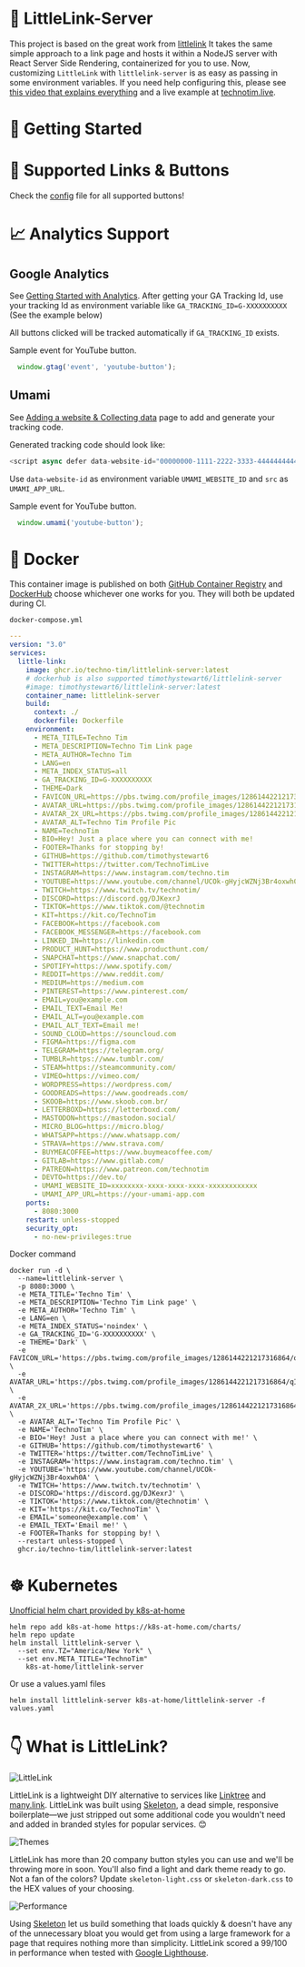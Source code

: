 # 🔗 LittleLink-Server

This project is based on the great work from [littlelink](https://github.com/sethcottle/littlelink)
It takes the same simple approach to a link page and hosts it within a NodeJS server with React Server Side Rendering, containerized for you to use. Now, customizing `LittleLink` with `littlelink-server` is as easy as passing in some environment variables.  If you need help configuring this, please see [this video that explains everything](https://www.youtube.com/watch?v=42SqfI_AjXU) and a live example at [technotim.live](https://technotim.live/).

# 🚀 Getting Started

# 📍 Supported Links & Buttons
Check the [config](https://github.com/techno-tim/littlelink-server/blob/master/src/config.js) file for all supported buttons!

# 📈 Analytics Support

## Google Analytics
See [Getting Started with Analytics](https://support.google.com/analytics/answer/1008015?hl=en).  After getting your GA Tracking Id, use your tracking Id as environment variable like `GA_TRACKING_ID=G-XXXXXXXXXX`  (See the example below)

All buttons clicked will be tracked automatically if `GA_TRACKING_ID` exists.

Sample event for YouTube button.

```javascript
  window.gtag('event', 'youtube-button');
```
## Umami

See [Adding a website & Collecting data](https://umami.is/docs/collect-data) page to add and generate your tracking code.

Generated tracking code should look like:

```javascript
<script async defer data-website-id="00000000-1111-2222-3333-444444444444" src="https://your-umami-app.com/umami.js"></script>
```

Use `data-website-id` as environment variable `UMAMI_WEBSITE_ID` and `src` as `UMAMI_APP_URL`.

Sample event for YouTube button.

```javascript
  window.umami('youtube-button');
```

# 🐳 Docker

This container image is published on both [GitHub Container Registry](https://github.com/techno-tim/littlelink-server/pkgs/container/littlelink-server) and [DockerHub](https://hub.docker.com/repository/docker/timothystewart6/littlelink-server) choose whichever one works for you.  They will both be updated during CI.

`docker-compose.yml`

```yml
---
version: "3.0"
services:
  little-link:
    image: ghcr.io/techno-tim/littlelink-server:latest
    # dockerhub is also supported timothystewart6/littlelink-server
    #image: timothystewart6/littlelink-server:latest
    container_name: littlelink-server
    build:
      context: ./
      dockerfile: Dockerfile
    environment:
      - META_TITLE=Techno Tim
      - META_DESCRIPTION=Techno Tim Link page
      - META_AUTHOR=Techno Tim
      - LANG=en
      - META_INDEX_STATUS=all
      - GA_TRACKING_ID=G-XXXXXXXXXX
      - THEME=Dark
      - FAVICON_URL=https://pbs.twimg.com/profile_images/1286144221217316864/qIAsKOpB_200x200.jpg
      - AVATAR_URL=https://pbs.twimg.com/profile_images/1286144221217316864/qIAsKOpB_200x200.jpg
      - AVATAR_2X_URL=https://pbs.twimg.com/profile_images/1286144221217316864/qIAsKOpB_400x400.jpg
      - AVATAR_ALT=Techno Tim Profile Pic
      - NAME=TechnoTim
      - BIO=Hey! Just a place where you can connect with me!
      - FOOTER=Thanks for stopping by!
      - GITHUB=https://github.com/timothystewart6
      - TWITTER=https://twitter.com/TechnoTimLive
      - INSTAGRAM=https://www.instagram.com/techno.tim
      - YOUTUBE=https://www.youtube.com/channel/UCOk-gHyjcWZNj3Br4oxwh0A
      - TWITCH=https://www.twitch.tv/technotim/
      - DISCORD=https://discord.gg/DJKexrJ
      - TIKTOK=https://www.tiktok.com/@technotim
      - KIT=https://kit.co/TechnoTim
      - FACEBOOK=https://facebook.com
      - FACEBOOK_MESSENGER=https://facebook.com
      - LINKED_IN=https://linkedin.com
      - PRODUCT_HUNT=https://www.producthunt.com/
      - SNAPCHAT=https://www.snapchat.com/
      - SPOTIFY=https://www.spotify.com/
      - REDDIT=https://www.reddit.com/
      - MEDIUM=https://medium.com
      - PINTEREST=https://www.pinterest.com/
      - EMAIL=you@example.com
      - EMAIL_TEXT=Email Me!
      - EMAIL_ALT=you@example.com
      - EMAIL_ALT_TEXT=Email me!
      - SOUND_CLOUD=https://souncloud.com
      - FIGMA=https://figma.com
      - TELEGRAM=https://telegram.org/
      - TUMBLR=https://www.tumblr.com/
      - STEAM=https://steamcommunity.com/
      - VIMEO=https://vimeo.com/
      - WORDPRESS=https://wordpress.com/
      - GOODREADS=https://www.goodreads.com/
      - SKOOB=https://www.skoob.com.br/
      - LETTERBOXD=https://letterboxd.com/
      - MASTODON=https://mastodon.social/
      - MICRO_BLOG=https://micro.blog/
      - WHATSAPP=https://www.whatsapp.com/
      - STRAVA=https://www.strava.com/
      - BUYMEACOFFEE=https://www.buymeacoffee.com/
      - GITLAB=https://www.gitlab.com/
      - PATREON=https://www.patreon.com/technotim
      - DEVTO=https://dev.to/
      - UMAMI_WEBSITE_ID=xxxxxxxx-xxxx-xxxx-xxxx-xxxxxxxxxxxx
      - UMAMI_APP_URL=https://your-umami-app.com
    ports:
      - 8080:3000
    restart: unless-stopped
    security_opt:
      - no-new-privileges:true
```

Docker command

```
docker run -d \
  --name=littlelink-server \
  -p 8080:3000 \
  -e META_TITLE='Techno Tim' \
  -e META_DESCRIPTION='Techno Tim Link page' \
  -e META_AUTHOR='Techno Tim' \
  -e LANG=en \
  -e META_INDEX_STATUS='noindex' \
  -e GA_TRACKING_ID='G-XXXXXXXXXX' \
  -e THEME='Dark' \
  -e FAVICON_URL='https://pbs.twimg.com/profile_images/1286144221217316864/qIAsKOpB_200x200.jpg' \
  -e AVATAR_URL='https://pbs.twimg.com/profile_images/1286144221217316864/qIAsKOpB_200x200.jpg' \
  -e AVATAR_2X_URL='https://pbs.twimg.com/profile_images/1286144221217316864/qIAsKOpB_400x400.jpg' \
  -e AVATAR_ALT='Techno Tim Profile Pic' \
  -e NAME='TechnoTim' \
  -e BIO='Hey! Just a place where you can connect with me!' \
  -e GITHUB='https://github.com/timothystewart6' \
  -e TWITTER='https://twitter.com/TechnoTimLive' \
  -e INSTAGRAM='https://www.instagram.com/techno.tim' \
  -e YOUTUBE='https://www.youtube.com/channel/UCOk-gHyjcWZNj3Br4oxwh0A' \
  -e TWITCH='https://www.twitch.tv/technotim' \
  -e DISCORD='https://discord.gg/DJKexrJ' \
  -e TIKTOK='https://www.tiktok.com/@technotim' \
  -e KIT='https://kit.co/TechnoTim' \
  -e EMAIL='someone@example.com' \
  -e EMAIL_TEXT='Email me!' \
  -e FOOTER=Thanks for stopping by! \
  --restart unless-stopped \
  ghcr.io/techno-tim/littlelink-server:latest
```

# ☸ Kubernetes

[Unofficial helm chart provided by k8s-at-home](https://github.com/k8s-at-home/charts/tree/master/charts/stable/littlelink-server)

```
helm repo add k8s-at-home https://k8s-at-home.com/charts/
helm repo update
helm install littlelink-server \
  --set env.TZ="America/New York" \
  --set env.META_TITLE="TechnoTim"
    k8s-at-home/littlelink-server
```
Or use a values.yaml files

`helm install littlelink-server k8s-at-home/littlelink-server -f values.yaml`


# 👇 What is LittleLink?

![LittleLink](https://cdn.cottle.cloud/littlelink/social-circle.png)

LittleLink is a lightweight DIY alternative to services like [Linktree](https://linktr.ee)
and [many.link](https://www.google.com). LittleLink was built using [Skeleton](http://getskeleton.com/), a dead simple, responsive boilerplate—we just stripped out some additional code you wouldn't need and added in branded styles for popular services. 😊

![Themes](https://cdn.cottle.cloud/littlelink/themes.png)

LittleLink has more than 20 company button styles you can use and we'll be throwing more in soon. You'll also find a light and dark theme ready to go. Not a fan of the colors? Update `skeleton-light.css` or `skeleton-dark.css` to the HEX values of your choosing.

![Performance](https://cdn.cottle.cloud/littlelink/performance.png)

Using [Skeleton](http://getskeleton.com/) let us build something that loads quickly & doesn't have any of the unnecessary bloat you would get from using a large framework for a page that requires nothing more than simplicity. LittleLink scored a 99/100 in performance when tested with [Google Lighthouse](https://developers.google.com/web/tools/lighthouse).


